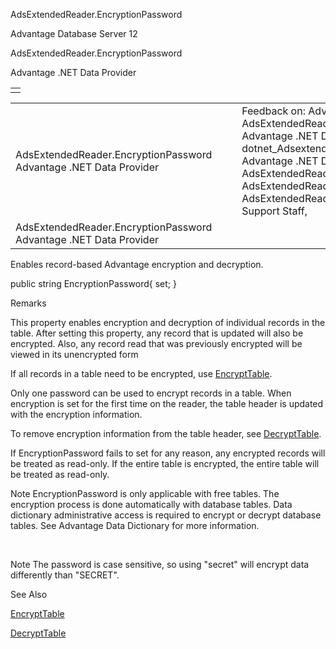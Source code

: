 AdsExtendedReader.EncryptionPassword




Advantage Database Server 12  

AdsExtendedReader.EncryptionPassword

Advantage .NET Data Provider

|  |
| --- |
|  |

|  |  |  |  |  |
| --- | --- | --- | --- | --- |
| AdsExtendedReader.EncryptionPassword  Advantage .NET Data Provider |  |  | Feedback on: Advantage Database Server 12 - AdsExtendedReader.EncryptionPassword Advantage .NET Data Provider dotnet\_Adsextendedreader\_encryptionpassword Advantage .NET Data Provider > AdsExtendedReader Class > AdsExtendedReader Properties > AdsExtendedReader.EncryptionPassword / Dear Support Staff, |  |
| AdsExtendedReader.EncryptionPassword  Advantage .NET Data Provider |  |  |  |  |

Enables record-based Advantage encryption and decryption.

public string EncryptionPassword{ set; }

Remarks

This property enables encryption and decryption of individual records in the table. After setting this property, any record that is updated will also be encrypted. Also, any record read that was previously encrypted will be viewed in its unencrypted form

If all records in a table need to be encrypted, use [EncryptTable](dotnet_adsextendedreader_encrypttable.htm).

Only one password can be used to encrypt records in a table. When encryption is set for the first time on the reader, the table header is updated with the encryption information.

To remove encryption information from the table header, see [DecryptTable](dotnet_adsextendedreader_decrypttable.htm).

If EncryptionPassword fails to set for any reason, any encrypted records will be treated as read-only. If the entire table is encrypted, the entire table will be treated as read-only.

Note EncryptionPassword is only applicable with free tables. The encryption process is done automatically with database tables. Data dictionary administrative access is required to encrypt or decrypt database tables. See Advantage Data Dictionary for more information.

 

Note The password is case sensitive, so using "secret" will encrypt data differently than "SECRET".

See Also

[EncryptTable](dotnet_adsextendedreader_encrypttable.htm)

[DecryptTable](dotnet_adsextendedreader_decrypttable.htm)